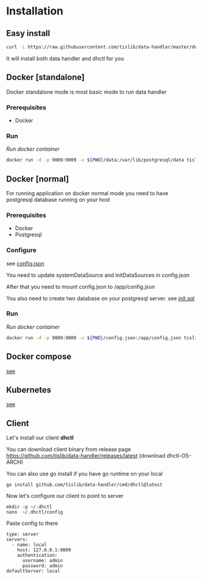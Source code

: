 Installation
========

## Easy install 
```bash
curl -L https://raw.githubusercontent.com/tislib/data-handler/master/deploy/easy-install/run.sh | bash
```

It will install both data handler and dhctl for you

## Docker [standalone]

Docker standalone mode is most basic mode to run data handler

### Prerequisites

* Docker

### Run

*Run docker container*

```bash
docker run -d -p 9009:9009 -v ${PWD}/data:/var/lib/postgresql/data tislib/data-handler:full-latest
```

## Docker [normal]

For running application on docker normal mode you need to have postgresql database running on your host

### Prerequisites
* Docker
* Postgresql

### Configure
see [config.json](../files/config.json)

You need to update systemDataSource and initDataSources in config.json

After that you need to mount config.json to /app/config.json

You also need to create two database on your postgresql server. see [init.sql](../files/init.sql)

### Run

*Run docker container*

```bash
docker run -d -p 9009:9009 -v ${PWD}/config.json:/app/config.json tislib/data-handler:latest
```

## Docker compose
[see](https://github.com/tislib/data-handler/tree/master/deploy/docker-compose)

## Kubernetes
[see](https://github.com/tislib/data-handler/tree/master/deploy/kubernetes)

## Client 
Let's install our client **dhctl**

You can download client binary from release page https://github.com/tislib/data-handler/releases/latest (download dhctl-OS-ARCH)

You can also use go install if you have go runtime on your local
```
go install github.com/tislib/data-handler/cmd/dhctl@latest
```

Now let's configure our client to point to server

```
mkdir -p ~/.dhctl
nano  ~/.dhctl/config
```

Paste config to there

```
type: server
servers:
  - name: local
    host: 127.0.0.1:9009
    authentication:
      username: admin
      password: admin
defaultServer: local
```



